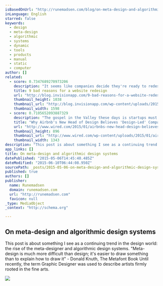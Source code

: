 ```yaml
---
isBasedOnUrl: "http://runemadsen.com/blog/on-meta-design-and-algorithmic-design-systems/"
inLanguage: English
starred: false
keywords:
  - design
  - meta-design
  - algorithmic
  - systems
  - dynamic
  - tools
  - products
  - manual
  - static
  - computer
author: []
related:
  - score: 0.7347689270973206
    description: "It seems like companies decide they're ready to redesign their website every 2 years or so. But it's a lot of work! You have to gather a team, find an agency, identify stakeholders, write personas ... You get the point. Nevertheless, every 2 years or so, we labor and labor to redesign and launch a website."
    title: 9 bad reasons for a website redesign
    url: "http://blog.invisionapp.com/9-bad-reasons-for-a-website-redesign/"
    thumbnail_height: 1038
    thumbnail_url: "http://blog.invisionapp.com/wp-content/uploads/2015/01/trendy.png"
    thumbnail_width: 1598
  - score: 0.7105652093887329
    description: "The gospel in the Valley these days is startups must be \"design-led.\" Sure, your founders have to be engineers, but your first hire had better be a designer. This is due largely to the current state of technology, particularly apps. As things get easier to build, fund, and support, good design is one of the few remaining competitive advantages."
    title: "Why Airbnb's New Head of Design Believes 'Design-Led' Companies Don't Work | WIRED"
    url: "http://www.wired.com/2015/01/airbnbs-new-head-design-believes-design-led-companies-dont-work/"
    thumbnail_height: 896
    thumbnail_url: "http://www.wired.com/wp-content/uploads/2015/01/airbnb.jpg"
    thumbnail_width: 1343
description: "This post is about something I see as a continuing trend in the design world: the rise of the meta-designer and algorithmic design systems. \"Meta-design is much more difficult than design; it's easier to draw something than to explain how to draw it\" - Donald Knuth, The Metafont Book Until recently, the term Graphic Designer was used to describe artists firmly rooted in the fine arts."
app_links: []
title: On meta-design and algorithmic design systems
datePublished: "2015-05-06T14:45:40.485Z"
dateModified: "2015-06-10T06:44:08.950Z"
sourcePath: _posts/2015-05-06-on-meta-design-and-algorithmic-design-systems.md
published: true
authors: []
publisher:
  name: Runemadsen
  domain: runemadsen.com
  url: "http://runemadsen.com"
  favicon: null
_type: MediaObject
_context: "http://schema.org"

---
```

<article style=""><h1>On meta-design and algorithmic design systems</h1><p>This post is about something I see as a continuing trend in the design world: the rise of the meta-designer and algorithmic design systems. "Meta-design is much more difficult than design; it's easier to draw something than to explain how to draw it" - Donald Knuth, The Metafont Book Until recently, the term Graphic Designer was used to describe artists firmly rooted in the fine arts.</p><img src="http://runemadsen.com/assets/blog/vw-df259367f8f88b993515a885c32c47a5.jpg" /></article>